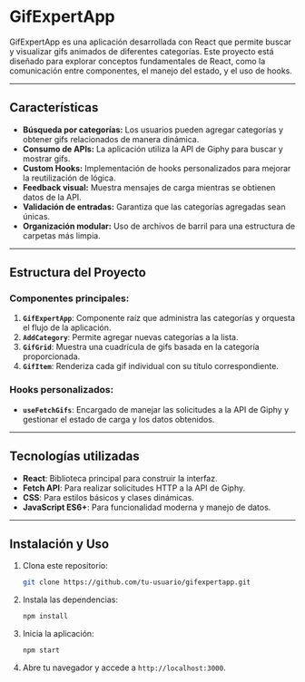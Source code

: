 # GifExpertApp

GifExpertApp es una aplicación desarrollada con React que permite buscar y visualizar gifs animados de diferentes categorías. Este proyecto está diseñado para explorar conceptos fundamentales de React, como la comunicación entre componentes, el manejo del estado, y el uso de hooks.

---

## Características

- **Búsqueda por categorías:** Los usuarios pueden agregar categorías y obtener gifs relacionados de manera dinámica.
- **Consumo de APIs:** La aplicación utiliza la API de Giphy para buscar y mostrar gifs.
- **Custom Hooks:** Implementación de hooks personalizados para mejorar la reutilización de lógica.
- **Feedback visual:** Muestra mensajes de carga mientras se obtienen datos de la API.
- **Validación de entradas:** Garantiza que las categorías agregadas sean únicas.
- **Organización modular:** Uso de archivos de barril para una estructura de carpetas más limpia.

---

## Estructura del Proyecto

### Componentes principales:
1. **`GifExpertApp`**: Componente raíz que administra las categorías y orquesta el flujo de la aplicación.
2. **`AddCategory`**: Permite agregar nuevas categorías a la lista.
3. **`GifGrid`**: Muestra una cuadrícula de gifs basada en la categoría proporcionada.
4. **`GifItem`**: Renderiza cada gif individual con su título correspondiente.

### Hooks personalizados:
- **`useFetchGifs`**: Encargado de manejar las solicitudes a la API de Giphy y gestionar el estado de carga y los datos obtenidos.

---

## Tecnologías utilizadas

- **React**: Biblioteca principal para construir la interfaz.
- **Fetch API**: Para realizar solicitudes HTTP a la API de Giphy.
- **CSS**: Para estilos básicos y clases dinámicas.
- **JavaScript ES6+**: Para funcionalidad moderna y manejo de datos.

---

## Instalación y Uso

1. Clona este repositorio:
   ```bash
   git clone https://github.com/tu-usuario/gifexpertapp.git
   ```
2. Instala las dependencias:
   ```bash
   npm install
   ```
3. Inicia la aplicación:
   ```bash
   npm start
   ```
4. Abre tu navegador y accede a `http://localhost:3000`.
